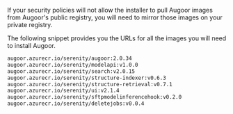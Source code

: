 
If your security policies will not allow the installer to pull Augoor images from Augoor's public registry, you will need to mirror those images on your private registry.

The following snippet provides you the URLs for all the images you will need to install Augoor.

``` bash
augoor.azurecr.io/serenity/augoor:2.0.34
augoor.azurecr.io/serenity/modelapi:v1.0.0
augoor.azurecr.io/serenity/search:v2.0.15
augoor.azurecr.io/serenity/structure-indexer:v0.6.3
augoor.azurecr.io/serenity/structure-retrieval:v0.7.1
augoor.azurecr.io/serenity/ui:v2.1.4
augoor.azurecr.io/serenity/sftpmodelinferencehook:v0.2.0
augoor.azurecr.io/serenity/deletejobs:v0.0.4
```

